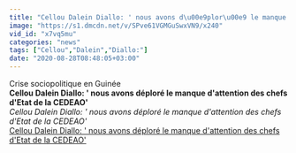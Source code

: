 ```yaml
---
title: "Cellou Dalein Diallo: ' nous avons d\u00e9plor\u00e9 le manque d'attention des chefs d'Etat de la CEDEAO'"
image: "https://s1.dmcdn.net/v/SPve61VGMGuSwxVN9/x240"
vid_id: "x7vq5mu"
categories: "news"
tags: ["Cellou","Dalein","Diallo:"]
date: "2020-08-28T08:48:05+03:00"
---
```

Crise sociopolitique en Guinée<br><b>Cellou Dalein Diallo: ' nous avons déploré le manque d'attention des chefs d'Etat de la CEDEAO'</b><br> <i>Cellou Dalein Diallo: ' nous avons déploré le manque d'attention des chefs d'Etat de la CEDEAO'</i><br> <u>Cellou Dalein Diallo: ' nous avons déploré le manque d'attention des chefs d'Etat de la CEDEAO'</u>
